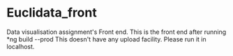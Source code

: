 # Euclidata_front
Data visualisation assignment's Front end. This is the front end after running *ng build --prod
This doesn't have any upload facility. 
Please run it in localhost.
